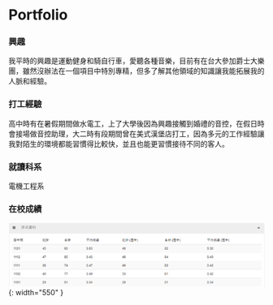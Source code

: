 # Portfolio

### 興趣
我平時的興趣是運動健身和騎自行車，愛聽各種音樂，目前有在台大參加爵士大樂團，雖然沒辦法在一個項目中特別專精，但多了解其他領域的知識讓我能拓展我的人脈和經驗。

### 打工經驗
高中時有在暑假期間做水電工，上了大學後因為興趣接觸到婚禮的音控，在假日時會接場做音控助理，大二時有段期間曾在美式漢堡店打工，因為多元的工作經驗讓我對陌生的環境都能習慣得比較快，並且也能更習慣接待不同的客人。

### 就讀科系
電機工程系

### 在校成績
![image](/assets/img/gpa.png){: width="550" }
